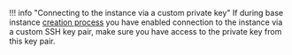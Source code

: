 !!! info "Connecting to the instance via a custom private key"
    If during base instance [creation process](/admin-en/installation-gcp-en.md) you have enabled connection to the instance via a custom SSH key pair, make sure you have access to the private key from this key pair.